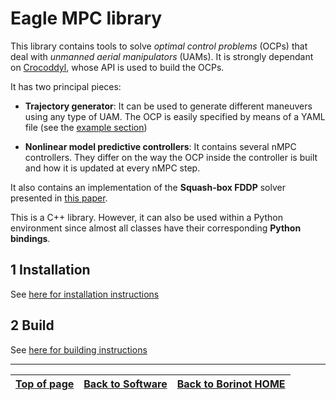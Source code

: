 # Eagle MPC library
This library contains tools to solve *optimal control problems* (OCPs) that deal with *unmanned aerial manipulators* (UAMs).
It is strongly dependant on [Crocoddyl](https://github.com/loco-3d/crocoddyl), whose API is used to build the OCPs.

It has two principal pieces:
- **Trajectory generator**: It can be used to generate different maneuvers using any type of UAM. The OCP is easily specified by means of a YAML file (see the [example section](#examples))

- **Nonlinear model predictive controllers**: It contains several nMPC controllers. They differ on the way the OCP inside the controller is built and how it is updated at every nMPC step.

It also contains an implementation of the **Squash-box FDDP** solver presented in [this paper](http://www.iri.upc.edu/files/scidoc/2352-Squash-box-feasibility-driven-differential-dynamic-programming.pdf).

This is a C++ library. However, it can also be used within a Python environment since almost all classes have their corresponding **Python bindings**.
## 1 Installation

See [here for installation instructions](https://github.com/hidro-iri/eagle_mpc_lib#2-installation---dependencies)

## 2 Build

See [here for building instructions](https://github.com/hidro-iri/eagle_mpc_lib#3-installation---eagle-mpc)

---

| [Top of page](#eagle-mpc-library) | [Back to Software](../README.md) | [Back to Borinot HOME](../../README.md) |
| --- | --- | --- |